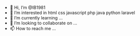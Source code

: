 - 👋 Hi, I’m @IB1981
- 👀 I’m interested in html css javascript php java python laravel
- 🌱 I’m currently learning ...
- 💞️ I’m looking to collaborate on ...
- 📫 How to reach me ...

<!---
IB1981/IB1981 is a ✨ special ✨ repository because its `README.md` (this file) appears on your GitHub profile.
You can click the Preview link to take a look at your changes.
--->
